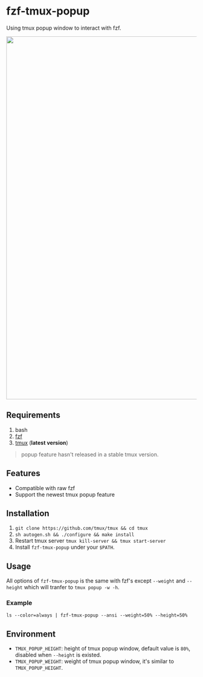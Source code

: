 # fzf-tmux-popup

Using tmux popup window to interact with fzf.

<p align="center">
  <img width="960px" src="https://user-images.githubusercontent.com/17562139/77829950-406e7000-7160-11ea-85aa-0f966feeb237.gif">
</p>

## Requirements

1. bash
2. [fzf](https://github.com/junegunn/fzf)
3. [tmux](https://github.com/tmux/tmux) (**latest version**)

> popup feature hasn't released in a stable tmux version.

## Features

* Compatible with raw fzf
* Support the newest tmux popup feature

## Installation

1. `git clone https://github.com/tmux/tmux && cd tmux`
2. `sh autogen.sh && ./configure && make install`
3. Restart tmux server `tmux kill-server && tmux start-server`
4. Install `fzf-tmux-popup` under your `$PATH`.

## Usage

All options of `fzf-tmux-popup` is the same with fzf's except `--weight` and `--height` which will tranfer to `tmux popup -w -h`.

### Example

`ls --color=always | fzf-tmux-popup --ansi --weight=50% --height=50%`

## Environment

- `TMUX_POPUP_HEIGHT`: height of tmux popup window, default value is `80%`, disabled when `--height` is existed.
- `TMUX_POPUP_WEIGHT`: weight of tmux popup window, it's similar to `TMUX_POPUP_HEIGHT`.
